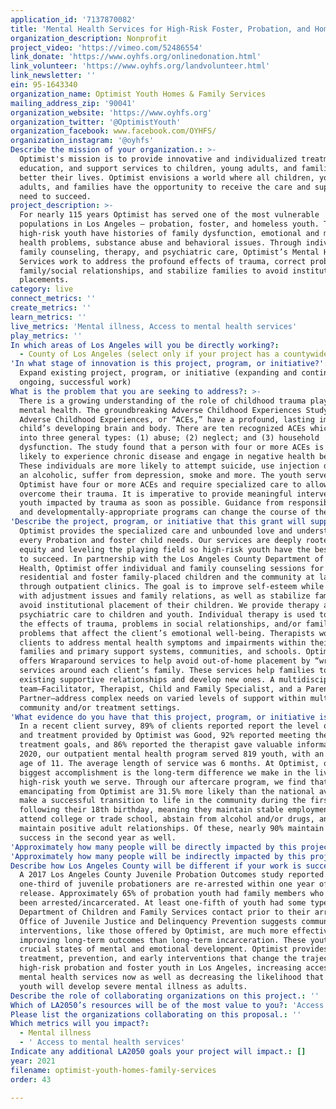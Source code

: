 ```yaml
---
application_id: '7137870082'
title: 'Mental Health Services for High-Risk Foster, Probation, and Homeless Youth'
organization_description: Nonprofit
project_video: 'https://vimeo.com/52486554'
link_donate: 'https://www.oyhfs.org/onlinedonation.html'
link_volunteer: 'https://www.oyhfs.org/landvolunteer.html'
link_newsletter: ''
ein: 95-1643340
organization_name: Optimist Youth Homes & Family Services
mailing_address_zip: '90041'
organization_website: 'https://www.oyhfs.org'
organization_twitter: '@OptimistYouth'
organization_facebook: www.facebook.com/OYHFS/
organization_instagram: '@oyhfs'
Describe the mission of your organization.: >-
  Optimist's mission is to provide innovative and individualized treatment,
  education, and support services to children, young adults, and families to
  better their lives. Optimist envisions a world where all children, young
  adults, and families have the opportunity to receive the care and support they
  need to succeed.
project_description: >-
  For nearly 115 years Optimist has served one of the most vulnerable
  populations in Los Angeles – probation, foster, and homeless youth. These
  high-risk youth have histories of family dysfunction, emotional and mental
  health problems, substance abuse and behavioral issues. Through individual and
  family counseling, therapy, and psychiatric care, Optimist’s Mental Health
  Services work to address the profound effects of trauma, correct problems in
  family/social relationships, and stabilize families to avoid institutional
  placements.
category: live
connect_metrics: ''
create_metrics: ''
learn_metrics: ''
live_metrics: 'Mental illness, Access to mental health services'
play_metrics: ''
In which areas of Los Angeles will you be directly working?:
  - County of Los Angeles (select only if your project has a countywide benefit)
'In what stage of innovation is this project, program, or initiative?': >-
  Expand existing project, program, or initiative (expanding and continuing
  ongoing, successful work)
What is the problem that you are seeking to address?: >-
  There is a growing understanding of the role of childhood trauma plays in
  mental health. The groundbreaking Adverse Childhood Experiences Study found
  Adverse Childhood Experiences, or “ACEs,” have a profound, lasting impact on a
  child’s developing brain and body. There are ten recognized ACEs which fall
  into three general types: (1) abuse; (2) neglect; and (3) household
  dysfunction. The study found that a person with four or more ACEs is “more
  likely to experience chronic disease and engage in negative health behavior.”
  These individuals are more likely to attempt suicide, use injection drugs, be
  an alcoholic, suffer from depression, smoke and more. The youth served by
  Optimist have four or more ACEs and require specialized care to allow them to
  overcome their trauma. It is imperative to provide meaningful intervention to
  youth impacted by trauma as soon as possible. Guidance from responsible adults
  and developmentally-appropriate programs can change the course of their lives.
'Describe the project, program, or initiative that this grant will support to address the problem identified.': >-
  Optimist provides the specialized care and unbounded love and understanding
  every Probation and foster child needs. Our services are deeply rooted in
  equity and leveling the playing field so high-risk youth have the best chance
  to succeed. In partnership with the Los Angeles County Department of Mental
  Health, Optimist offer individual and family counseling sessions for our
  residential and foster family-placed children and the community at large
  through outpatient clinics. The goal is to improve self-esteem while assisting
  with adjustment issues and family relations, as well as stabilize families and
  avoid institutional placement of their children. We provide therapy and
  psychiatric care to children and youth. Individual therapy is used to treat
  the effects of trauma, problems in social relationships, and/or family
  problems that affect the client’s emotional well-being. Therapists work with
  clients to address mental health symptoms and impairments within their
  families and primary support systems, communities, and schools. Optimist also
  offers Wraparound services to help avoid out-of-home placement by “wrapping”
  services around each client’s family. These services help families to build on
  existing supportive relationships and develop new ones. A multidisciplinary
  team—Facilitator, Therapist, Child and Family Specialist, and a Parent
  Partner—address complex needs on varied levels of support within multiple
  community and/or treatment settings.
'What evidence do you have that this project, program, or initiative is or will be successful, and how will you define and measure success?': >-
  In a recent client survey, 89% of clients reported report the level of care
  and treatment provided by Optimist was Good, 92% reported meeting their
  treatment goals, and 86% reported the therapist gave valuable information. In
  2020, our outpatient mental health program served 819 youth, with an average
  age of 11. The average length of service was 6 months. At Optimist, our
  biggest accomplishment is the long-term difference we make in the lives of the
  high-risk youth we serve. Through our aftercare program, we find that youth
  emancipating from Optimist are 31.5% more likely than the national average to
  make a successful transition to life in the community during the first year
  following their 18th birthday, meaning they maintain stable employment and/or
  attend college or trade school, abstain from alcohol and/or drugs, and
  maintain positive adult relationships. Of these, nearly 90% maintain that
  success in the second year as well.
'Approximately how many people will be directly impacted by this project, program, or initiative?': '835'
'Approximately how many people will be indirectly impacted by this project, program, or initiative?': '1670'
Describe how Los Angeles County will be different if your work is successful.: >-
  A 2017 Los Angeles County Juvenile Probation Outcomes study reported that
  one-third of juvenile probationers are re-arrested within one year of their
  release. Approximately 65% of probation youth had family members who had also
  been arrested/incarcerated. At least one-fifth of youth had some type of
  Department of Children and Family Services contact prior to their arrest. The
  Office of Juvenile Justice and Delinquency Prevention suggests community-based
  interventions, like those offered by Optimist, are much more effective at
  improving long-term outcomes than long-term incarceration. These youth are in
  crucial states of mental and emotional development. Optimist provides
  treatment, prevention, and early interventions that change the trajectory for
  high-risk probation and foster youth in Los Angeles, increasing access to
  mental health services now as well as decreasing the likelihood that these
  youth will develop severe mental illness as adults.
Describe the role of collaborating organizations on this project.: ''
Which of LA2050’s resources will be of the most value to you?: 'Access to the LA2050 community,Communications support,Volunteer recruitment'
Please list the organizations collaborating on this proposal.: ''
Which metrics will you impact?:
  - Mental illness
  - ' Access to mental health services'
Indicate any additional LA2050 goals your project will impact.: []
year: 2021
filename: optimist-youth-homes-family-services
order: 43

---
```

